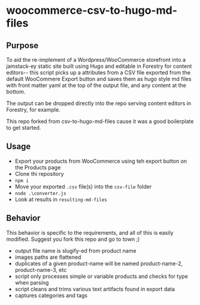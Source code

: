 # woocommerce-csv-to-hugo-md-files

## Purpose

To aid the re-implement of a Wordpress/WooCommerce storefront into a jamstack-ey static site built using Hugo and editable in Forestry for content editors-- this script picks up a attributes from a CSV file exported from the default WooCommere Export button and saves them as hugo style md files with front matter yaml at the top of the output file, and any content at the bottom.

The output can be dropped directly into the repo serving content editors in Forestry, for example.

This repo forked from csv-to-hugo-md-files cause it was a good boilerplate to get started.

## Usage

- Export your products from WooCommerce using teh export button on the Products page
- Clone thi repository
- `npm i`
- Move your exported `.csv` file(s) into the `csv-file` folder
- `node .\converter.js`
- Look at results in `resulting-md-files`

## Behavior

This behavior is specific to the requirements, and all of this is easily modified.  Suggest you fork this repo and go to town ;)

- output file name is slugify-ed from product name
- images paths are flattened
- duplicates of a given product-name will be named product-name-2, product-name-3, etc
- script only processes simple or variable products and checks for type when parsing
- script cleans and trims various text artifacts found in export data
- captures categories and tags
